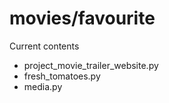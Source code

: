 # movies/favourite

Current contents

  - project_movie_trailer_website.py
  - fresh_tomatoes.py
  - media.py
